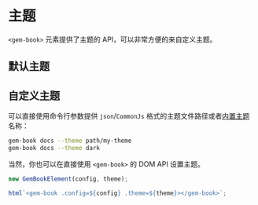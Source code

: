 # 主题

`<gem-book>` 元素提供了主题的 API，可以非常方便的来自定义主题。

## 默认主题

<gbp-raw src="src/element/helper/default-theme.ts"></gbp-raw>

## 自定义主题

可以直接使用命令行参数提供 `json`/`CommonJs` 格式的主题文件路径或者[内置主题](https://github.com/mantou132/gem/tree/master/packages/gem-book/themes)名称：

```bash
gem-book docs --theme path/my-theme
gem-book docs --theme dark
```

当然，你也可以在直接使用 `<gem-book>` 的 DOM API 设置主题。

<gbp-code-group>

```js DOM
new GemBookElement(config, theme);
```

```js Lit
html`<gem-book .config=${config} .theme=${theme}></gem-book>`;
```

</gbp-code-group>
